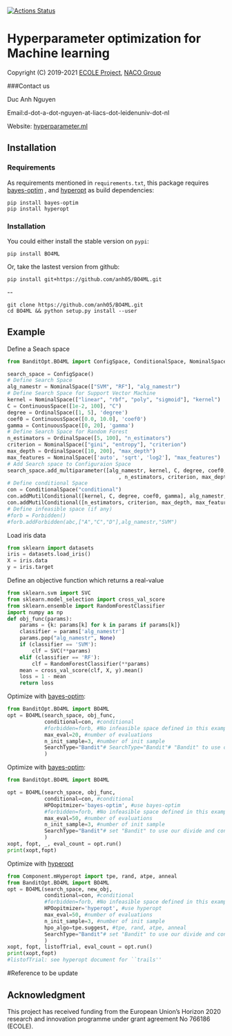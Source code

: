 [![Actions Status](https://api.travis-ci.org/anh05/BO4ML.svg?branch=master)](http://travis-ci.org/anh05/BO4ML)
# Hyperparameter optimization for Machine learning 

Copyright (C) 2019-2021 [ECOLE Project](https://ecole-itn.eu/), [NACO Group](https://naco.liacs.nl/)

###Contact us

Duc Anh Nguyen

Email:d-dot-a-dot-nguyen-at-liacs-dot-leidenuniv-dot-nl

Website: [hyperparameter.ml](http://hyperparameter.ml)
## Installation
### Requirements

As requirements  mentioned in `requirements.txt`, this package requires [bayes-optim](https://github.com/wangronin/Bayesian-Optimization) , 
and [hyperopt](https://github.com/hyperopt/hyperopt) as build dependencies:

```shell
pip install bayes-optim
pip install hyperopt
```
### Installation

You could either install the stable version on `pypi`:

```shell
pip install BO4ML
```

Or, take the lastest version from github:

```shell
pip install git+https://github.com/anh05/BO4ML.git
```
--
```shell
git clone https://github.com/anh05/BO4ML.git
cd BO4ML && python setup.py install --user
```

## Example
Define a Seach space
```python
from BanditOpt.BO4ML import ConfigSpace, ConditionalSpace, NominalSpace, OrdinalSpace, ContinuousSpace, Forbidden

search_space = ConfigSpace()
# Define Search Space
alg_namestr = NominalSpace(["SVM", "RF"], "alg_namestr")
# Define Search Space for Support Vector Machine
kernel = NominalSpace(["linear", "rbf", "poly", "sigmoid"], "kernel")
C = ContinuousSpace([1e-2, 100], "C")
degree = OrdinalSpace([1, 5], 'degree')
coef0 = ContinuousSpace([0.0, 10.0], 'coef0')
gamma = ContinuousSpace([0, 20], 'gamma')
# Define Search Space for Random Forest
n_estimators = OrdinalSpace([5, 100], "n_estimators")
criterion = NominalSpace(["gini", "entropy"], "criterion")
max_depth = OrdinalSpace([10, 200], "max_depth")
max_features = NominalSpace(['auto', 'sqrt', 'log2'], "max_features")
# Add Search space to Configuraion Space
search_space.add_multiparameter([alg_namestr, kernel, C, degree, coef0, gamma
                                    , n_estimators, criterion, max_depth, max_features,abc])
# Define conditional Space
con = ConditionalSpace("conditional")
con.addMutilConditional([kernel, C, degree, coef0, gamma], alg_namestr, "SVM")
con.addMutilConditional([n_estimators, criterion, max_depth, max_features], alg_namestr, ["RF"])
# Define infeasible space (if any)
#forb = Forbidden()
#forb.addForbidden(abc,["A","C","D"],alg_namestr,"SVM")
```
Load iris data
```python
from sklearn import datasets
iris = datasets.load_iris()
X = iris.data
y = iris.target
```
Define an objective function which returns a real-value
```python
from sklearn.svm import SVC
from sklearn.model_selection import cross_val_score
from sklearn.ensemble import RandomForestClassifier
import numpy as np
def obj_func(params):
    params = {k: params[k] for k in params if params[k]}
    classifier = params['alg_namestr']
    params.pop("alg_namestr", None)    
    if (classifier == 'SVM'):
        clf = SVC(**params)
    elif (classifier == 'RF'):
        clf = RandomForestClassifier(**params)
    mean = cross_val_score(clf, X, y).mean()
    loss = 1 - mean
    return loss
```
Optimize with [bayes-optim](https://github.com/wangronin/Bayesian-Optimization):
```python
from BanditOpt.BO4ML import BO4ML
opt = BO4ML(search_space, obj_func, 
            conditional=con, #conditional 
            #forbidden=forb, #No infeasible space defined in this example
            max_eval=20, #number of evaluations
            n_init_sample=3, #number of init sample 
            SearchType="Bandit"# SearchType="Bandit"# "Bandit" to use our divide and conquer approach. Otherwise, the original library to be used
            )                
```
Optimize with [bayes-optim](https://github.com/wangronin/Bayesian-Optimization):
```python
from BanditOpt.BO4ML import BO4ML

opt = BO4ML(search_space, obj_func, 
            conditional=con, #conditional 
            HPOopitmizer='bayes-optim', #use bayes-optim
            #forbidden=forb, #No infeasible space defined in this example
            max_eval=50, #number of evaluations
            n_init_sample=3, #number of init sample 
            SearchType="Bandit"# set "Bandit" to use our divide and conquer approach. Otherwise, the original library to be used
            )        
xopt, fopt, _, eval_count = opt.run()
print(xopt,fopt)        
```
Optimize with [hyperopt](https://github.com/hyperopt/hyperopt)
```python
from Component.mHyperopt import tpe, rand, atpe, anneal 
from BanditOpt.BO4ML import BO4ML
opt = BO4ML(search_space, new_obj, 
            conditional=con, #conditional 
            #forbidden=forb, #No infeasible space defined in this example SearchType="NoBandit",
            HPOopitmizer='hyperopt', #use hyperopt
            max_eval=50, #number of evaluations
            n_init_sample=3, #number of init sample 
            hpo_algo=tpe.suggest, #tpe, rand, atpe, anneal
            SearchType="Bandit"# set "Bandit" to use our divide and conquer approach. Otherwise, the original library to be used
            )
xopt, fopt, listofTrial, eval_count = opt.run()
print(xopt,fopt)
#listofTrial: see hyperopt document for ``trails''
```
#Reference
to be update

## Acknowledgment

This project has received funding from the European Union’s Horizon 2020 research and innovation programme under grant agreement No 766186 (ECOLE).
